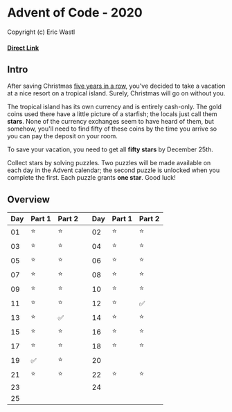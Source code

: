 # Advent of Code - 2020
Copyright (c) Eric Wastl
#### [Direct Link](https://adventofcode.com/2020)

## Intro
After saving Christmas [five years in a row](https://adventofcode.com/events), you've decided to take a vacation at a nice resort on a tropical island. Surely, Christmas will go on without you.

The tropical island has its own currency and is entirely cash-only. The gold coins used there have a little picture of a starfish; the locals just call them **stars**. None of the currency exchanges seem to have heard of them, but somehow, you'll need to find fifty of these coins by the time you arrive so you can pay the deposit on your room.

To save your vacation, you need to get all **fifty stars** by December 25th.

Collect stars by solving puzzles. Two puzzles will be made available on each day in the Advent calendar; the second puzzle is unlocked when you complete the first. Each puzzle grants **one star**. Good luck!

## Overview

| Day | Part 1 | Part 2 ||Day | Part 1 | Part 2 |
| --- | --- | --- |---| --- | --- | --- |
| 01 | :star: | :star: || 02 | :star: | :star: |
| 03 | :star: | :star: || 04 | :star: | :star: |
| 05 | :star: | :star: || 06 | :star: | :star: |
| 07 | :star: | :star: || 08 | :star: | :star: |
| 09 | :star: | :star: || 10 | :star: | :star: |
| 11 | :star: | :star: || 12 | :star: | :white_check_mark: |
| 13 | :star: | :white_check_mark: || 14 | :star: | :star: |
| 15 | :star: | :star: || 16 | :star: | :star: |
| 17 | :star: | :star: || 18 | :star: | :star: |
| 19 | :white_check_mark: | :star: || 20 |  |  |
| 21 | :star: | :star: || 22 | :star: | :star: |
| 23 |  |  || 24 |  |  |
| 25 |  |  |||||
